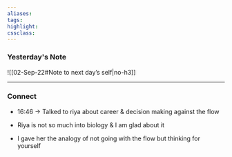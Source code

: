 ```yaml
---
aliases:  
tags:
highlight:  
cssclass:
---
```


### Yesterday's Note
 ![[02-Sep-22#Note to next day’s self|no-h3]]

--- 


### Connect
- 16:46 → Talked to riya about career & decision making against the flow

- Riya is not so much into biology & I am glad about it
- I gave her the analogy of not going with the flow but thinking for yourself
